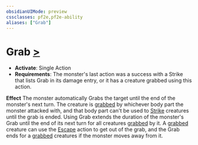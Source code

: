 ```yaml
---
obsidianUIMode: preview
cssclasses: pf2e,pf2e-ability
aliases: ["Grab"]
---
```

# Grab [>](rules/core-rulebook/chapter-9-playing-the-game.md#Actions "Single Action")

- **Activate**: Single Action
- **Requirements**: The monster's last action was a success with a Strike that lists Grab in its damage entry, or it has a creature grabbed using this action.

**Effect** The monster automatically Grabs the target until the end of the monster's next turn. The creature is [grabbed](rules/conditions.md#Grabbed) by whichever body part the monster attacked with, and that body part can't be used to [Strike](rules/actions/strike.md) creatures until the grab is ended. Using Grab extends the duration of the monster's Grab until the end of its next turn for all creatures [grabbed](rules/conditions.md#Grabbed) by it. A [grabbed](rules/conditions.md#Grabbed) creature can use the [Escape](rules/actions/escape.md) action to get out of the grab, and the Grab ends for a [grabbed](rules/conditions.md#Grabbed) creatures if the monster moves away from it.